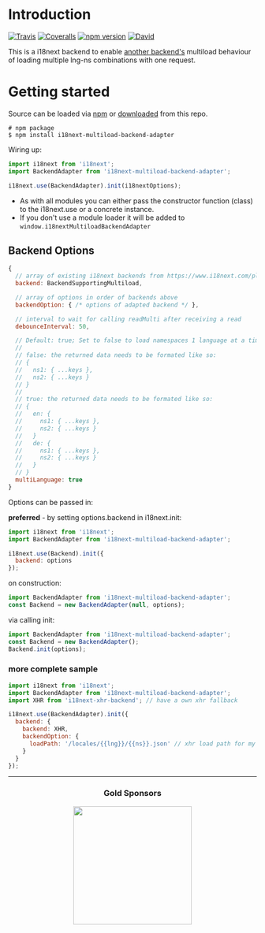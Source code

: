 # Introduction

[![Travis](https://img.shields.io/travis/i18next/i18next-multiload-backend-adapter/master.svg?style=flat-square)](https://travis-ci.org/i18next-multiload-backend-adapter)
[![Coveralls](https://img.shields.io/coveralls/i18next/i18next-multiload-backend-adapter/master.svg?style=flat-square)](https://coveralls.io/github/i18next/i18next-multiload-backend-adapter)
[![npm version](https://img.shields.io/npm/v/i18next-multiload-backend-adapter.svg?style=flat-square)](https://www.npmjs.com/package/i18next-multiload-backend-adapter)
[![David](https://img.shields.io/david/i18next/i18next-multiload-backend-adapter.svg?style=flat-square)](https://david-dm.org/i18next/i18next-multiload-backend-adapter)

This is a i18next backend to enable [another backend's](https://www.i18next.com/plugins-and-utils.html#backends) multiload behaviour of loading multiple lng-ns combinations with one request.

# Getting started

Source can be loaded via [npm](https://www.npmjs.com/package/i18next-multiload-backend-adapter) or [downloaded](https://github.com/i18next/i18next-chained-backend/blob/master/i18nextMultiloadBackendAdapter.min.js) from this repo.

```
# npm package
$ npm install i18next-multiload-backend-adapter
```

Wiring up:

```js
import i18next from 'i18next';
import BackendAdapter from 'i18next-multiload-backend-adapter';

i18next.use(BackendAdapter).init(i18nextOptions);
```

- As with all modules you can either pass the constructor function (class) to the i18next.use or a concrete instance.
- If you don't use a module loader it will be added to `window.i18nextMultiloadBackendAdapter`

## Backend Options

```js
{
  // array of existing i18next backends from https://www.i18next.com/plugins-and-utils.html#backends
  backend: BackendSupportingMultiload,

  // array of options in order of backends above
  backendOption: { /* options of adapted backend */ },

  // interval to wait for calling readMulti after receiving a read
  debounceInterval: 50,

  // Default: true; Set to false to load namespaces 1 language at a time
  //
  // false: the returned data needs to be formated like so:
  // {
  //   ns1: { ...keys },
  //   ns2: { ...keys }
  // }
  //
  // true: the returned data needs to be formated like so:
  // {
  //   en: {
  //     ns1: { ...keys },
  //     ns2: { ...keys }
  //   }
  //   de: {
  //     ns1: { ...keys },
  //     ns2: { ...keys }
  //   }
  // }
  multiLanguage: true
}
```

Options can be passed in:

**preferred** - by setting options.backend in i18next.init:

```js
import i18next from 'i18next';
import BackendAdapter from 'i18next-multiload-backend-adapter';

i18next.use(Backend).init({
  backend: options
});
```

on construction:

```js
import BackendAdapter from 'i18next-multiload-backend-adapter';
const Backend = new BackendAdapter(null, options);
```

via calling init:

```js
import BackendAdapter from 'i18next-multiload-backend-adapter';
const Backend = new BackendAdapter();
Backend.init(options);
```

### more complete sample

```js
import i18next from 'i18next';
import BackendAdapter from 'i18next-multiload-backend-adapter';
import XHR from 'i18next-xhr-backend'; // have a own xhr fallback

i18next.use(BackendAdapter).init({
  backend: {
    backend: XHR,
    backendOption: {
      loadPath: '/locales/{{lng}}/{{ns}}.json' // xhr load path for my own fallback
    }
  }
});
```

---

<h3 align="center">Gold Sponsors</h3>

<p align="center">
  <a href="https://locize.com/" target="_blank">
    <img src="https://raw.githubusercontent.com/i18next/i18next/master/assets/locize_sponsor_240.gif" width="240px">
  </a>
</p>
